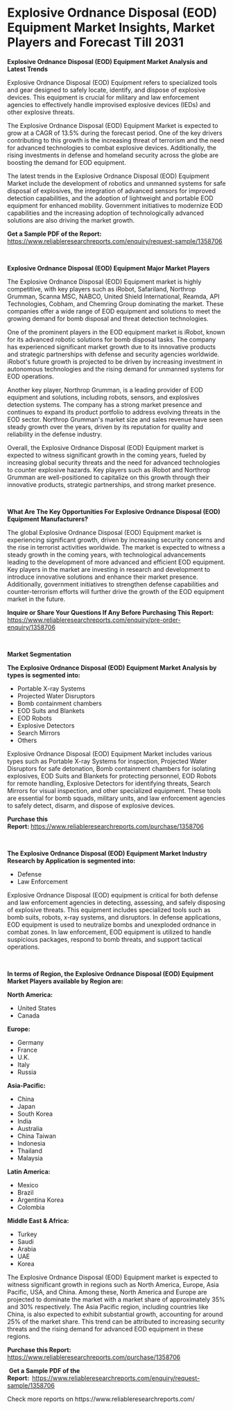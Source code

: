 <p><h1>Explosive Ordnance Disposal (EOD) Equipment Market Insights, Market Players and Forecast Till 2031</h1></p><p><strong>Explosive Ordnance Disposal (EOD) Equipment Market Analysis and Latest Trends</strong></p>
<p><p>Explosive Ordnance Disposal (EOD) Equipment refers to specialized tools and gear designed to safely locate, identify, and dispose of explosive devices. This equipment is crucial for military and law enforcement agencies to effectively handle improvised explosive devices (IEDs) and other explosive threats.</p><p>The Explosive Ordnance Disposal (EOD) Equipment Market is expected to grow at a CAGR of 13.5% during the forecast period. One of the key drivers contributing to this growth is the increasing threat of terrorism and the need for advanced technologies to combat explosive devices. Additionally, the rising investments in defense and homeland security across the globe are boosting the demand for EOD equipment.</p><p>The latest trends in the Explosive Ordnance Disposal (EOD) Equipment Market include the development of robotics and unmanned systems for safe disposal of explosives, the integration of advanced sensors for improved detection capabilities, and the adoption of lightweight and portable EOD equipment for enhanced mobility. Government initiatives to modernize EOD capabilities and the increasing adoption of technologically advanced solutions are also driving the market growth.</p></p>
<p><strong>Get a Sample PDF of the Report:&nbsp;</strong> <a href="https://www.reliableresearchreports.com/enquiry/request-sample/1358706">https://www.reliableresearchreports.com/enquiry/request-sample/1358706</a></p>
<p>&nbsp;</p>
<p><strong>Explosive Ordnance Disposal (EOD) Equipment Major Market Players</strong></p>
<p><p>The Explosive Ordnance Disposal (EOD) Equipment market is highly competitive, with key players such as iRobot, Safariland, Northrop Grumman, Scanna MSC, NABCO, United Shield International, Reamda, API Technologies, Cobham, and Chemring Group dominating the market. These companies offer a wide range of EOD equipment and solutions to meet the growing demand for bomb disposal and threat detection technologies.</p><p>One of the prominent players in the EOD equipment market is iRobot, known for its advanced robotic solutions for bomb disposal tasks. The company has experienced significant market growth due to its innovative products and strategic partnerships with defense and security agencies worldwide. iRobot's future growth is projected to be driven by increasing investment in autonomous technologies and the rising demand for unmanned systems for EOD operations.</p><p>Another key player, Northrop Grumman, is a leading provider of EOD equipment and solutions, including robots, sensors, and explosives detection systems. The company has a strong market presence and continues to expand its product portfolio to address evolving threats in the EOD sector. Northrop Grumman's market size and sales revenue have seen steady growth over the years, driven by its reputation for quality and reliability in the defense industry.</p><p>Overall, the Explosive Ordnance Disposal (EOD) Equipment market is expected to witness significant growth in the coming years, fueled by increasing global security threats and the need for advanced technologies to counter explosive hazards. Key players such as iRobot and Northrop Grumman are well-positioned to capitalize on this growth through their innovative products, strategic partnerships, and strong market presence.</p></p>
<p>&nbsp;</p>
<p><strong>What Are The Key Opportunities For Explosive Ordnance Disposal (EOD) Equipment Manufacturers?</strong></p>
<p><p>The global Explosive Ordnance Disposal (EOD) Equipment market is experiencing significant growth, driven by increasing security concerns and the rise in terrorist activities worldwide. The market is expected to witness a steady growth in the coming years, with technological advancements leading to the development of more advanced and efficient EOD equipment. Key players in the market are investing in research and development to introduce innovative solutions and enhance their market presence. Additionally, government initiatives to strengthen defense capabilities and counter-terrorism efforts will further drive the growth of the EOD equipment market in the future.</p></p>
<p><strong>Inquire or Share Your Questions If Any Before Purchasing This Report:</strong> <a href="https://www.reliableresearchreports.com/enquiry/pre-order-enquiry/1358706">https://www.reliableresearchreports.com/enquiry/pre-order-enquiry/1358706</a></p>
<p>&nbsp;</p>
<p><strong>Market Segmentation</strong></p>
<p><strong>The Explosive Ordnance Disposal (EOD) Equipment Market Analysis by types is segmented into:</strong></p>
<p><ul><li>Portable X-ray Systems</li><li>Projected Water Disruptors</li><li>Bomb containment chambers</li><li>EOD Suits and Blankets</li><li>EOD Robots</li><li>Explosive Detectors</li><li>Search Mirrors</li><li>Others</li></ul></p>
<p><p>Explosive Ordnance Disposal (EOD) Equipment Market includes various types such as Portable X-ray Systems for inspection, Projected Water Disruptors for safe detonation, Bomb containment chambers for isolating explosives, EOD Suits and Blankets for protecting personnel, EOD Robots for remote handling, Explosive Detectors for identifying threats, Search Mirrors for visual inspection, and other specialized equipment. These tools are essential for bomb squads, military units, and law enforcement agencies to safely detect, disarm, and dispose of explosive devices.</p></p>
<p><strong>Purchase this Report:&nbsp;</strong><a href="https://www.reliableresearchreports.com/purchase/1358706">https://www.reliableresearchreports.com/purchase/1358706</a></p>
<p>&nbsp;</p>
<p><strong>The Explosive Ordnance Disposal (EOD) Equipment Market Industry Research by Application is segmented into:</strong></p>
<p><ul><li>Defense</li><li>Law Enforcement</li></ul></p>
<p><p>Explosive Ordnance Disposal (EOD) equipment is critical for both defense and law enforcement agencies in detecting, assessing, and safely disposing of explosive threats. This equipment includes specialized tools such as bomb suits, robots, x-ray systems, and disruptors. In defense applications, EOD equipment is used to neutralize bombs and unexploded ordnance in combat zones. In law enforcement, EOD equipment is utilized to handle suspicious packages, respond to bomb threats, and support tactical operations.</p></p>
<p>&nbsp;</p>
<p><strong>In terms of Region, the Explosive Ordnance Disposal (EOD) Equipment Market Players available by Region are:</strong></p>
<p>
    <p> <strong> North America: </strong>
        <ul>
            <li>United States</li>
            <li>Canada</li>
        </ul>
        </p> 
    <p> <strong> Europe: </strong>
        <ul>
            <li>Germany</li>
            <li>France</li>
            <li>U.K.</li>
            <li>Italy</li>
            <li>Russia</li>
        </ul>
        </p> 
    <p> <strong> Asia-Pacific: </strong>
        <ul>
            <li>China</li>
            <li>Japan</li>
            <li>South Korea</li>
            <li>India</li>
            <li>Australia</li>
            <li>China Taiwan</li>
            <li>Indonesia</li>
            <li>Thailand</li>
            <li>Malaysia</li>
        </ul>
        </p> 
    <p> <strong> Latin America: </strong>
        <ul>
            <li>Mexico</li>
            <li>Brazil</li>
            <li>Argentina Korea</li>
            <li>Colombia</li>
        </ul>
        </p> 
    <p> <strong> Middle East & Africa: </strong>
        <ul>
            <li>Turkey</li>
            <li>Saudi</li>
            <li>Arabia</li>
            <li>UAE</li>
            <li>Korea</li>
        </ul>
    </p>
    </p>
<p><p>The Explosive Ordnance Disposal (EOD) Equipment market is expected to witness significant growth in regions such as North America, Europe, Asia Pacific, USA, and China. Among these, North America and Europe are projected to dominate the market with a market share of approximately 35% and 30% respectively. The Asia Pacific region, including countries like China, is also expected to exhibit substantial growth, accounting for around 25% of the market share. This trend can be attributed to increasing security threats and the rising demand for advanced EOD equipment in these regions.</p></p>
<p><strong>Purchase this Report: </strong><a href="https://www.reliableresearchreports.com/purchase/1358706">https://www.reliableresearchreports.com/purchase/1358706</a></p>
<p>&nbsp;<strong>Get a Sample PDF of the Report:&nbsp;&nbsp;</strong><a href="https://www.reliableresearchreports.com/enquiry/request-sample/1358706">https://www.reliableresearchreports.com/enquiry/request-sample/1358706</a></p>
<p><strong></strong></p>
<p>Check more reports on https://www.reliableresearchreports.com/</p>